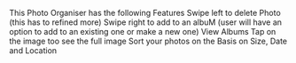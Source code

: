 This Photo Organiser has the following Features
Swipe left to delete Photo (this has to refined more)
Swipe right to add to an albuM (user will have an option to add to an existing one or make a new one)
View Albums
Tap on the image too see the full image
Sort your photos on the Basis on Size, Date and Location
